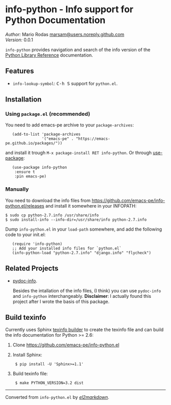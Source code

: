 # info-python - Info support for Python Documentation

*Author:* Mario Rodas <marsam@users.noreply.github.com><br>
*Version:* 0.0.1<br>

`info-python` provides navigation and search of the info version of
the [Python Library Reference][] documentation.

## Features

+ `info-lookup-symbol`: <kbd>C-h S</kbd> support for `python.el`.

## Installation

### Using `package.el` (recommended)

You need to add emacs-pe archive to your `package-archives`:

       (add-to-list 'package-archives
                    '("emacs-pe" . "https://emacs-pe.github.io/packages/"))

and install it trough `M-x package-install RET info-python`.
Or through [use-package][]:

       (use-package info-python
        :ensure t
        :pin emacs-pe)

### Manually

You need to download the info files from
https://github.com/emacs-pe/info-python.el/releases and install it
somewhere in your INFOPATH:

    $ sudo cp python-2.7.info /usr/share/info
    $ sudo install-info --info-dir=/usr/share/info python-2.7.info

Dump `info-python.el` in your `load-path` somewhere, and add the
following code to your init.el:

       (require 'info-python)
       ;; Add your installed info files for `python.el`
       (info-python-load "python-2.7.info" "django.info" "flycheck")

## Related Projects

+ [pydoc-info](https://bitbucket.org/jonwaltman/pydoc-info/).

  Besides the intallation of the info files, (I think) you can use
  `pydoc-info` and `info-python` interchangeably.  **Disclaimer**:
  I actually found this project after I wrote the basis of this
  package.

## Build texinfo

Currently uses Sphinx [texinfo builder][] to create the texinfo
file and can build the info documentation for Python >= 2.6:

1. Clone https://github.com/emacs-pe/info-python.el

2. Install Sphinx:

        $ pip install -U 'Sphinx>=1.1'

3. Build texinfo file:

        $ make PYTHON_VERSION=3.2 dist

[use-package]: https://github.com/jwiegley/use-package "A use-package declaration for simplifying your .emacs"
[texinfo builder]: http://sphinx-doc.org/builders.html#module-sphinx.builders.texinfo
[Python Library Reference]: https://docs.python.org/library/ "The Python Library Reference"


---
Converted from `info-python.el` by [*el2markdown*](https://github.com/Lindydancer/el2markdown).
